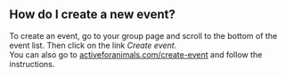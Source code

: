 ## How do I create a new event?

To create an event, go to your group page and scroll to the bottom of the event
list. Then click on the link <em>Create event</em>.  
You can also go to [activeforanimals.com/create-event](/create-event?tour=1) and
follow the instructions.
